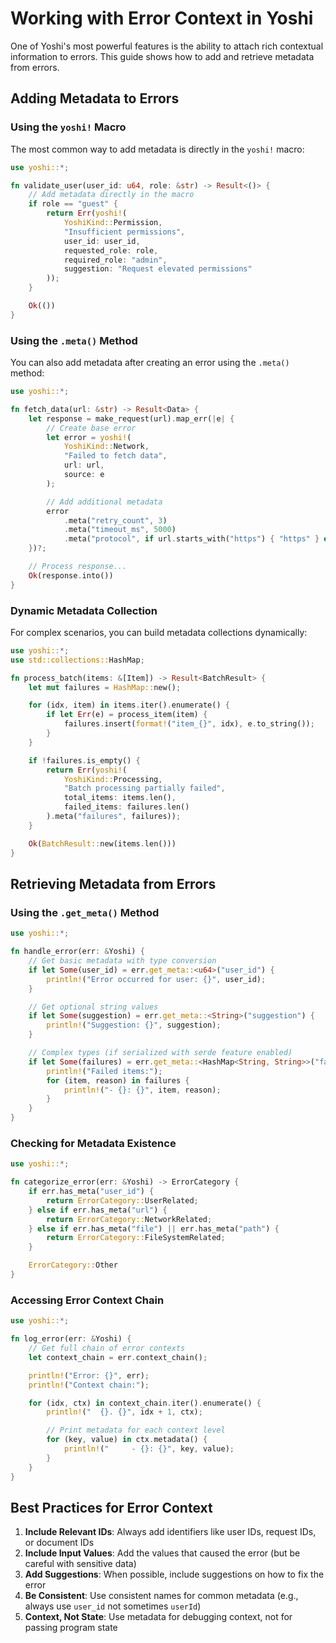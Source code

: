 # Working with Error Context in Yoshi

One of Yoshi's most powerful features is the ability to attach rich contextual information to errors. This guide shows how to add and retrieve metadata from errors.

## Adding Metadata to Errors

### Using the `yoshi!` Macro

The most common way to add metadata is directly in the `yoshi!` macro:

```rust
use yoshi::*;

fn validate_user(user_id: u64, role: &str) -> Result<()> {
    // Add metadata directly in the macro
    if role == "guest" {
        return Err(yoshi!(
            YoshiKind::Permission,
            "Insufficient permissions",
            user_id: user_id,
            requested_role: role,
            required_role: "admin",
            suggestion: "Request elevated permissions"
        ));
    }

    Ok(())
}
```

### Using the `.meta()` Method

You can also add metadata after creating an error using the `.meta()` method:

```rust
use yoshi::*;

fn fetch_data(url: &str) -> Result<Data> {
    let response = make_request(url).map_err(|e| {
        // Create base error
        let error = yoshi!(
            YoshiKind::Network,
            "Failed to fetch data",
            url: url,
            source: e
        );

        // Add additional metadata
        error
            .meta("retry_count", 3)
            .meta("timeout_ms", 5000)
            .meta("protocol", if url.starts_with("https") { "https" } else { "http" })
    })?;

    // Process response...
    Ok(response.into())
}
```

### Dynamic Metadata Collection

For complex scenarios, you can build metadata collections dynamically:

```rust
use yoshi::*;
use std::collections::HashMap;

fn process_batch(items: &[Item]) -> Result<BatchResult> {
    let mut failures = HashMap::new();

    for (idx, item) in items.iter().enumerate() {
        if let Err(e) = process_item(item) {
            failures.insert(format!("item_{}", idx), e.to_string());
        }
    }

    if !failures.is_empty() {
        return Err(yoshi!(
            YoshiKind::Processing,
            "Batch processing partially failed",
            total_items: items.len(),
            failed_items: failures.len()
        ).meta("failures", failures));
    }

    Ok(BatchResult::new(items.len()))
}
```

## Retrieving Metadata from Errors

### Using the `.get_meta()` Method

```rust
use yoshi::*;

fn handle_error(err: &Yoshi) {
    // Get basic metadata with type conversion
    if let Some(user_id) = err.get_meta::<u64>("user_id") {
        println!("Error occurred for user: {}", user_id);
    }

    // Get optional string values
    if let Some(suggestion) = err.get_meta::<String>("suggestion") {
        println!("Suggestion: {}", suggestion);
    }

    // Complex types (if serialized with serde feature enabled)
    if let Some(failures) = err.get_meta::<HashMap<String, String>>("failures") {
        println!("Failed items:");
        for (item, reason) in failures {
            println!("- {}: {}", item, reason);
        }
    }
}
```

### Checking for Metadata Existence

```rust
use yoshi::*;

fn categorize_error(err: &Yoshi) -> ErrorCategory {
    if err.has_meta("user_id") {
        return ErrorCategory::UserRelated;
    } else if err.has_meta("url") {
        return ErrorCategory::NetworkRelated;
    } else if err.has_meta("file") || err.has_meta("path") {
        return ErrorCategory::FileSystemRelated;
    }

    ErrorCategory::Other
}
```

### Accessing Error Context Chain

```rust
use yoshi::*;

fn log_error(err: &Yoshi) {
    // Get full chain of error contexts
    let context_chain = err.context_chain();

    println!("Error: {}", err);
    println!("Context chain:");

    for (idx, ctx) in context_chain.iter().enumerate() {
        println!("  {}. {}", idx + 1, ctx);

        // Print metadata for each context level
        for (key, value) in ctx.metadata() {
            println!("     - {}: {}", key, value);
        }
    }
}
```

## Best Practices for Error Context

1. **Include Relevant IDs**: Always add identifiers like user IDs, request IDs, or document IDs
2. **Include Input Values**: Add the values that caused the error (but be careful with sensitive data)
3. **Add Suggestions**: When possible, include suggestions on how to fix the error
4. **Be Consistent**: Use consistent names for common metadata (e.g., always use `user_id` not sometimes `userId`)
5. **Context, Not State**: Use metadata for debugging context, not for passing program state
